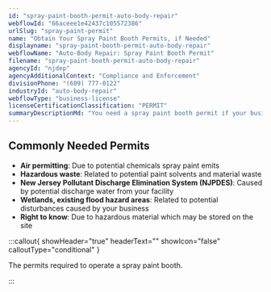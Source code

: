 ```yaml
---
id: "spray-paint-booth-permit-auto-body-repair"
webflowId: "66aceee1e42437c105572386"
urlSlug: "spray-paint-permit"
name: "Obtain Your Spray Paint Booth Permits, if Needed"
displayname: "spray-paint-booth-permit-auto-body-repair"
webflowName: "Auto-Body Repair: Spray Paint Booth Permit"
filename: "spray-paint-booth-permit-auto-body-repair"
agencyId: "njdep"
agencyAdditionalContext: "Compliance and Enforcement"
divisionPhone: "(609) 777-0122"
industryId: "auto-body-repair"
webflowType: "business-license"
licenseCertificationClassification: "PERMIT"
summaryDescriptionMd: "You need a spray paint booth permit if your business will offer spray paint services for vehicles. Contact the Department of Environmental Protection (DEP) Office of Permitting and Project Navigation at (609) 292-3600 for specific guidance on obtaining the correct permits."
---
```


## Commonly Needed Permits

- **Air permitting**: Due to potential chemicals spray paint emits
- **Hazardous waste**: Related to potential paint solvents and material waste
- **New Jersey Pollutant Discharge Elimination System (NJPDES)**: Caused by potential discharge water from your facility
- **Wetlands, existing flood hazard areas**: Related to potential disturbances caused by your business
- **Right to know**: Due to hazardous material which may be stored on the site

:::callout{ showHeader="true" headerText="" showIcon="false" calloutType="conditional" }

The permits required to operate a spray paint booth.

:::
